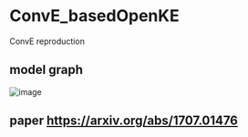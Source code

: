 # ConvE_basedOpenKE
ConvE reproduction
## model graph
![image](https://user-images.githubusercontent.com/64451574/188382981-1540ee57-a0ab-436d-952d-d74e8697d6a1.png)
## paper https://arxiv.org/abs/1707.01476
